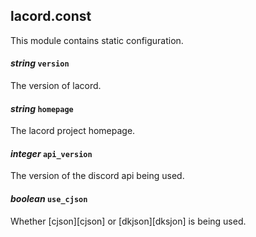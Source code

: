 ## lacord.const

This module contains static configuration.

#### *string* `version`

The version of lacord.

#### *string* `homepage`

The lacord project homepage.

#### *integer* `api_version`

The version of the discord api being used.

#### *boolean* `use_cjson`

Whether [cjson][cjson] or [dkjson][dksjon] is being used.